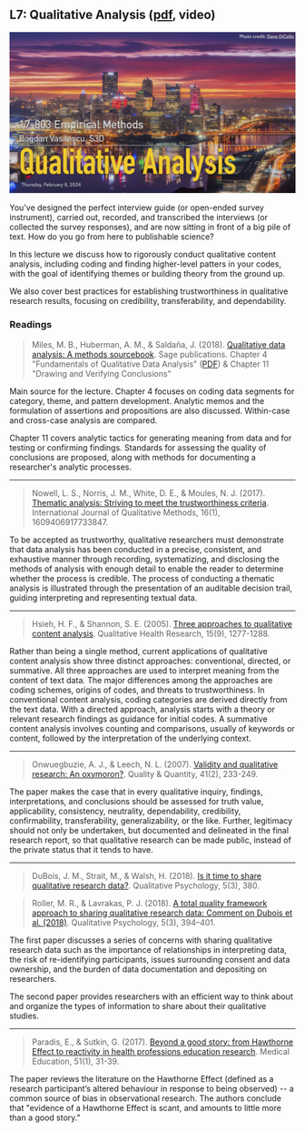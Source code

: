 ## L7: Qualitative Analysis ([pdf](../slides/07-qualitative-coding.pdf), video)

[![Lecture7-Qualitative-Analysis](../assets/images/07-qualitative-coding.jpg)](../slides/07-qualitative-coding.pdf)

You've designed the perfect interview guide (or open-ended survey instrument), carried out, recorded, and transcribed the interviews (or collected the survey responses), and are now sitting in front of a big pile of text. How do you go from here to publishable science?

In this lecture we discuss how to rigorously conduct qualitative content analysis, including coding and finding higher-level patters in your codes, with the goal of identifying themes or building theory from the ground up. 

We also cover best practices for establishing trustworthiness in qualitative research results, focusing on credibility, transferability, and dependability.

### Readings

> Miles, M. B., Huberman, A. M., & Saldaña, J. (2018). [Qualitative data analysis: A methods sourcebook](https://us.sagepub.com/en-us/nam/qualitative-data-analysis/book246128). Sage publications. Chapter 4 "Fundamentals of Qualitative Data Analysis" ([PDF](https://umich.instructure.com/courses/122789/files/4114526/download?verifier=8LwPnM4b7RQbxwiVdNLRkFZtOc71OOtFZOwLlE3U&wrap=1)) 
& Chapter 11 "Drawing and Verifying Conclusions"

Main source for the lecture. Chapter 4 focuses on coding data segments for category, theme, and pattern development. Analytic memos and the formulation of assertions and propositions are also discussed. Within-case and cross-case analysis are compared.

Chapter 11 covers analytic tactics for generating meaning from data and for testing or confirming findings. Standards for assessing the quality of conclusions are proposed, along with methods for documenting a researcher's analytic processes.

---
> Nowell, L. S., Norris, J. M., White, D. E., & Moules, N. J. (2017). [Thematic analysis: Striving to meet the trustworthiness criteria](https://www.researchgate.net/profile/Lorelli-Nowell/publication/320188032_Thematic_Analysis_Striving_to_Meet_the_Trustworthiness_Criteria/links/59d775c4aca27213dfa51cc1/Thematic-Analysis-Striving-to-Meet-the-Trustworthiness-Criteria.pdf). International Journal of Qualitative Methods, 16(1), 1609406917733847.

To be accepted as trustworthy, qualitative researchers must demonstrate that data analysis has been conducted in a precise, consistent, and exhaustive manner through recording, systematizing, and disclosing the methods of analysis with enough detail to enable the reader to determine whether the process is credible. The process of conducting a thematic analysis is illustrated through the presentation of an auditable decision trail, guiding interpreting and representing textual data. 

---
> Hsieh, H. F., & Shannon, S. E. (2005). [Three approaches to qualitative content analysis](http://citeseerx.ist.psu.edu/viewdoc/download?doi=10.1.1.1070.6584&rep=rep1&type=pdf). Qualitative Health Research, 15(9), 1277-1288.

Rather than being a single method, current applications of qualitative content analysis show three distinct approaches: conventional, directed, or summative. All three approaches are used to interpret meaning from the content of text data. The major differences among the approaches are coding schemes, origins of codes, and threats to trustworthiness. In conventional content analysis, coding categories are derived directly from the text data. With a directed approach, analysis starts with a theory or relevant research findings as guidance for initial codes. A summative content analysis involves counting and comparisons, usually of keywords or content, followed by the interpretation of the underlying context. 

---
> Onwuegbuzie, A. J., & Leech, N. L. (2007). [Validity and qualitative research: An oxymoron?](https://link.springer.com/article/10.1007/s11135-006-9000-3). Quality & Quantity, 41(2), 233-249.

The paper makes the case that in every qualitative inquiry, findings, interpretations, and conclusions should be assessed for truth value, applicability, consistency, neutrality, dependability, credibility, confirmability, transferability, generalizability, or the like. Further, legitimacy should not only be undertaken, but documented and delineated in the final research report, so that qualitative research can be made public, instead of the private status that it tends to have.

---
> DuBois, J. M., Strait, M., & Walsh, H. (2018). [Is it time to share qualitative research data?](https://www.ncbi.nlm.nih.gov/pmc/articles/PMC6338425/). Qualitative Psychology, 5(3), 380.

> Roller, M. R., & Lavrakas, P. J. (2018). [A total quality framework approach to sharing qualitative research data: Comment on Dubois et al. (2018)](https://psycnet.apa.org/record/2017-12051-001). Qualitative Psychology, 5(3), 394–401.

The first paper discusses a series of concerns with sharing qualitative research data such as the importance of relationships in interpreting data, the risk of re-identifying participants, issues surrounding consent and data ownership, and the burden of data documentation and depositing on researchers. 

The second paper provides researchers with an efficient way to think about and organize the types of information to share about their qualitative studies. 

---
> Paradis, E., & Sutkin, G. (2017). [Beyond a good story: from Hawthorne Effect to reactivity in health professions education research](https://onlinelibrary.wiley.com/doi/full/10.1111/medu.13122). Medical Education, 51(1), 31-39.

The paper reviews the literature on the Hawthorne Effect (defined as a research participant’s altered behaviour in response to being observed) -- a common source of bias in observational research. The authors conclude that "evidence of a Hawthorne Effect is scant, and amounts to little more than a good story."